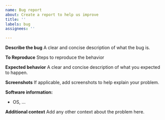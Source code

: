 ```yaml
---
name: Bug report
about: Create a report to help us improve
title: ''
labels: bug
assignees: ''

---
```


**Describe the bug**
A clear and concise description of what the bug is.

**To Reproduce**
Steps to reproduce the behavior 

**Expected behavior**
A clear and concise description of what you expected to happen.

**Screenshots**
If applicable, add screenshots to help explain your problem.

**Software information:**
 - OS, ... 

**Additional context**
Add any other context about the problem here.
